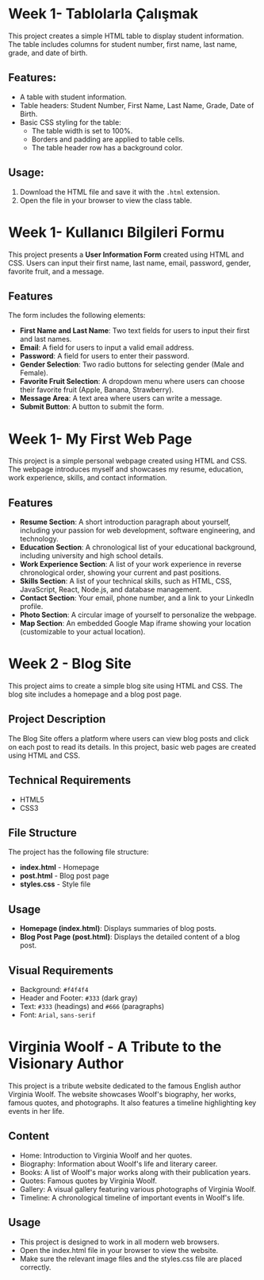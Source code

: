 # Week 1- Tablolarla Çalışmak 

This project creates a simple HTML table to display student information. The table includes columns for student number, first name, last name, grade, and date of birth.

## Features:
- A table with student information.
- Table headers: Student Number, First Name, Last Name, Grade, Date of Birth.
- Basic CSS styling for the table:
  - The table width is set to 100%.
  - Borders and padding are applied to table cells.
  - The table header row has a background color.

## Usage:
1. Download the HTML file and save it with the `.html` extension.
2. Open the file in your browser to view the class table.


# Week 1- Kullanıcı Bilgileri Formu

This project presents a **User Information Form** created using HTML and CSS. Users can input their first name, last name, email, password, gender, favorite fruit, and a message.

## Features

The form includes the following elements:

- **First Name and Last Name**: Two text fields for users to input their first and last names.
- **Email**: A field for users to input a valid email address.
- **Password**: A field for users to enter their password.
- **Gender Selection**: Two radio buttons for selecting gender (Male and Female).
- **Favorite Fruit Selection**: A dropdown menu where users can choose their favorite fruit (Apple, Banana, Strawberry).
- **Message Area**: A text area where users can write a message.
- **Submit Button**: A button to submit the form.

# Week 1- My First Web Page

This project is a simple personal webpage created using HTML and CSS. The webpage introduces myself and showcases my resume, education, work experience, skills, and contact information.

## Features

- **Resume Section**: A short introduction paragraph about yourself, including your passion for web development, software engineering, and technology.
- **Education Section**: A chronological list of your educational background, including university and high school details.
- **Work Experience Section**: A list of your work experience in reverse chronological order, showing your current and past positions.
- **Skills Section**: A list of your technical skills, such as HTML, CSS, JavaScript, React, Node.js, and database management.
- **Contact Section**: Your email, phone number, and a link to your LinkedIn profile.
- **Photo Section**: A circular image of yourself to personalize the webpage.
- **Map Section**: An embedded Google Map iframe showing your location (customizable to your actual location).

# Week 2 - Blog Site

This project aims to create a simple blog site using HTML and CSS. The blog site includes a homepage and a blog post page.

## Project Description

The Blog Site offers a platform where users can view blog posts and click on each post to read its details. In this project, basic web pages are created using HTML and CSS.

## Technical Requirements

- HTML5
- CSS3

## File Structure

The project has the following file structure:
- **index.html** - Homepage
- **post.html** - Blog post page
- **styles.css** - Style file

## Usage

- **Homepage (index.html)**: Displays summaries of blog posts.
- **Blog Post Page (post.html)**: Displays the detailed content of a blog post.

## Visual Requirements

- Background: `#f4f4f4`
- Header and Footer: `#333` (dark gray)
- Text: `#333` (headings) and `#666` (paragraphs)
- Font: `Arial`, `sans-serif`

# Virginia Woolf - A Tribute to the Visionary Author
This project is a tribute website dedicated to the famous English author Virginia Woolf. The website showcases Woolf's biography, her works, famous quotes, and photographs. It also features a timeline highlighting key events in her life.

## Content
- Home: Introduction to Virginia Woolf and her quotes.
- Biography: Information about Woolf's life and literary career.
- Books: A list of Woolf's major works along with their publication years.
- Quotes: Famous quotes by Virginia Woolf.
- Gallery: A visual gallery featuring various photographs of Virginia Woolf.
- Timeline: A chronological timeline of important events in Woolf's life.
## Usage
- This project is designed to work in all modern web browsers.
- Open the index.html file in your browser to view the website.
- Make sure the relevant image files and the styles.css file are placed correctly.


